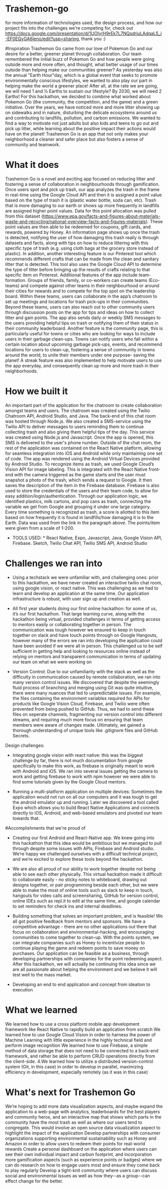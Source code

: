 # Trashemon-go
for more information of technologies used, the design process, and how our project fits into the challenges we're competing for, check out https://docs.google.com/presentation/d/1UOIyrH9rEk7L7NQsdrjuLAdqaL5_i-EF0EQyGA6jeno/edit?usp=sharing, thank you :)

#Inspiration
Trashemon Go came from our love of Pokemon Go and our desire for a better, greener planet through collaboration. Our team remembered the initial buzz of Pokemon Go and how people were going outside more and more often, and thought, what better usage of our times outside than helping make our communities greener? As yesterday was also the annual "Earth Hour"day, which is a global event that seeks to promote environmentally conscious lifestyles, we wanted to also play our part in helping make the world a greener place! After all, at the rate we are going, we will need 1 and ½ Earths to sustain our lifestyle? By 2030, we will need 2 Earths! For this hackathon, we decided to combine what worked about Pokemon Go (the community, the competition, and the game) and a green initiative. Over the years, we have noticed more and more litter showing up on sidewalks and in nature, disturbing the delicate ecosystems around us and contributing to landfills, pollution, and carbon emissions. We wanted to find a way to motivate not just adults but also kids and teens to go out and pick up litter, while learning about the positive impact their actions would have on the planet! Trashemon Go is an app that not only makes your neighborhood a cleaner and safer place but also fosters a sense of community and teamwork.

# What it does
Trashemon Go is a novel and exciting app focused on reducing litter and fostering a sense of collaboration in neighbourhoods through gamification. Once users spot and pick up trash, our app analyzes the trash in the frame in real-time using the Google Cloud API and then it is assigned a point value based on the type of trash it is (plastic water bottle, soda can, etc). Trash that is more damaging to our earth or shows up more frequently in landfills are assigned higher point values. Data for this point allocation was pulled from this dataset (https://www.epa.gov/facts-and-figures-about-materials-waste-and-recycling/national-overview-facts-and-figures-materials). These point values are then able to be redeemed for coupons, gift cards, and rewards, powered by Honey. An information page shows up once the trash is detected, notifying the user of how damaging this trash really is through datasets and facts, along with tips on how to reduce littering with this specific type of trash (e.g. using cloth bags at the grocery store instead of plastic). In addition, another interesting feature is our Pinterest tool which recommends different crafts that can be made from the clean and sanitary litter that is detected. This tool also uses the Google Cloud API to determine the type of litter before bringing up the results of crafts relating to that specific item on Pinterest. Additional features of the app include team-formation. Groups of friends, family, or co-workers can create teams (Eco-teams) and compete against other teams in their neighbourhood or around their cities for rewards and to compete for the top spot on the leadership board. Within these teams, users can collaborate in the app’s chatroom to set up meetings and locations for trash pick-ups in their communities. Beyond these teams, users can also reach out to other community users through discussion posts on the app for tips and ideas on how to collect litter and gain points. The app also sends daily or weekly SMS messages to the users providing helpful tips on trash or notifying them of their status in their community leaderboard. Another feature is the community page, this is particularly useful for towns or cities who are looking for ways to include users in their garbage clean-ups. Towns can notify users who fall within a certain location about upcoming garbage pick-ups, events, and recommend locations for users to clean-up, fostering a sense of community in towns around the world, to unite their members under one purpose- saving the planet! A streak feature was also implemented to help motivate users to use the app everyday, and consequently clean up more and more trash in their neighborhoods.

# How we built it
An important part of the application for the chatroom to create collaboration amongst teams and users. The chatroom was created using the Twilio Chatroom API, Android Studio, and Java. The back-end of this chat room was hosted through Node.js. We also created a SMS-service using the Twilio API to deliver messages to users reminding them to continue collecting trash and also giving them helpful tips of the day. This service was created using Node.js and Javascript. Once the app is opened, this SMS is delivered to the user's phone number. Outside of the chat room, the rest of the application was contained on the React Native platform, allowing for seamless integration into iOS and Android while only maintaining one set of code. The app was rendered using the Android Virtual Devices provided by Android Studio. To recognize items as trash, we used Google Cloud’s Vision API for image labeling. This is integrated with the React Native front-end with the camera triggered as the game starts and the user must snapshot a photo of the trash, which sends a request to Google. It then saves the description of the item in the Firebase database. Firebase is also used to store the credentials of the users and their team code, to allow for easy addition/login/authentication. Through our application logic, we identified plastics, milk cartons, and pop cans as trash, connecting the variable we get from Google and grouping it under one large category. Every time something is recognized as trash, a score is allotted to this item based on how frequently it is found in landfills/how damaging it is to the Earth. Data was used from the link in the paragraph above. The points/item were given from a scale of 1-200.

* TOOLS USED: * React Native, Expo, Javascript, Java, Google Vision API, Firebase. Sketch, Twilio Chat API, Twilio SMS API, Android Studio

# Challenges we ran into
- Using a techstack we were unfamiliar with, and challenging ones: prior to this hackathon, we have never created an interactive twilio chat room, using google vision, or react native. This was challenging as we had to learn and develop an application at the same time. Our application infrastructure is robust, with user sign up and creation as well.

- All first year students doing our first online hackathon: for some of us, it’s our first hackathon. That large learning curve, along with the hackathon being virtual, provided challenges in terms of getting access to mentors easily or collaborating together in person. The communication was tough however we ensured to keep in touch together on slack and have touch points through on Google Hangouts, however many of the errors we ran into developing the application could have been avoided if we were all in person. This challenged us to be self sufficient in getting help and looking to resources online instead of relying on mentors and transparent communication in terms of updating our team on what we were working on

- Version Control: Due to our unfamiliarity with the stack as well as the difficulty in communication caused by remote collaboration, we ran into many version control issues. We discovered that despite the seemingly fluid process of branching and merging using Git was quite intuitive, there were many nuances that led to unpredictable issues. For example, the files containing the environment variables required for APIs for products like Google Vision Cloud, Firebase, and Twilio were often prevented from being pushed to GitHub. Thus, we had to send these files on seperate channels, fragmenting our version control into different streams, and requiring much more focus on ensuring that team members were aware of changes made. Ultimately, we gained a thorough understanding of unique tools like .gitignore files and GitHub Secrets.

Design challenges:

- Integrating google vision with react native: this was the biggest challenge by far, there is not much documentation from google specifically to make this work, as firebase is originally meant to work with Android and iOS. We ran into several issues getting the camera to work and getting firebase to work with npm however we were able to find some tutorials given by the Google Cloud mentors.

- Running a multi-platform application on multiple devices: Sometimes the application would not run on all our computers and it was tough to get the android emulator up and running. Later we discovered a tool called Expo which allows you to build React Native Applications and connects directly to iOS, Android, and web-based emulators and pivoted our team towards that.

#Accomplishments that we're proud of
- Creating our first Android and React-Native app. We knew going into this hackathon that this idea would be ambitious but we managed to pull through despite some issues with APIs, Firebase and Android studio. We’re happy we challenged ourselves with a difficult technical project, and we’re excited to explore these tools beyond the hackathon.

- We are also all proud of our ability to work together despite not being able to see each other physically. This virtual hackathon made it difficult to collaborate easily - no sticky notes to whiteboard, drawing out designs together, or pair programming beside each other, but we were able to make the most of online tools such as slack to keep in touch, hangouts for video calls and screensharing, GitHub for version control, online IDEs such as repl.it to edit at the same time, and google calendar to set reminders for check ins and internal deadlines.

- Building something that solves an important problem, and is feasible! We all got positive feedback from mentors and sponsors. We have a competitive advantage - there are no other applications out there that focus on collaboration and environmental-hacking, and encouraging communities to come together to clean-up. With the points system, we can integrate companies such as Honey to incentivize people to continue playing the game and redeem points to save money on purchases. Our application can be feasible as a business, through developing partnerships with companies for the point redeeming aspect. After this hackathon, we will actually be continuing this idea since we are all passionate about helping the environment and we believe it will test well to the mass market.

- Developing an end to end application and concept from ideation to execution

# What we learned
We learned how to use a cross platform mobile app development framework like React Native to rapidly build an application from scratch
We learned how to use Google Cloud Vision in order to harness the power of Machine Learning with little experience in the highly technical field and perform image recognition
We learned how to use Firebase, a simple method of data storage that does not need to be connected to a back-end framework, and rather be able to perform CRUD operations directly from the client-side. 4.We learned how to utilize a distributed version-control system (Git, in this case) in order to develop in parallel, maximizing efficiency in development, especially remotely (as it was in this case)

# What's next for Trashemon Go
We’re hoping to add more data visualization aspects, and maybe expand the application to a web-page with analytics, leaderboards for the best players and community heros, and an interactive map that shows which parts in the community have the most trash as well as where our users tend to congregate. This would involve an open source data visualization aspect to highlight the impact of the application
Develop partnerships with consumer organizations supporting environmental sustainability such as Honey and Amazon in order to allow users to redeem their points for real-world rewards
Create a personal dashboard on the application where users can see their own individual impact and carbon footprint, and incorporation more gamification aspects (such as experience points or badges) where we can do research on how to engage users most and ensure they come back to play regularly
Develop a tight-knit community where users can discuss social and environmental issues as well as how they--as a group--can effect change for the better.
